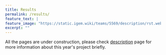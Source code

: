 ```yaml
---
title: Results
permalink: /results/
feature_text: |
feature_image: "https://static.igem.wiki/teams/5569/description/rst.webp"
excerpt: ""
---
```


All the pages are under construction, please check [description](description) page for more information about this year's project briefly.
